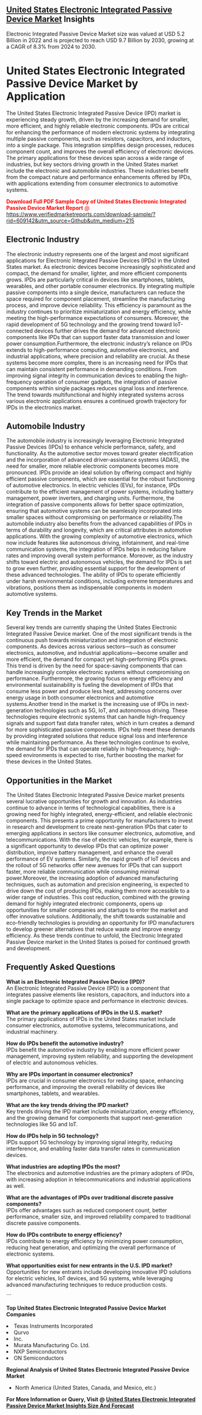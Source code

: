 <h2><a href="https://www.verifiedmarketreports.com/download-sample/?rid=609142&amp;utm_source=Github&amp;utm_medium=215" target="_blank">United States Electronic Integrated Passive Device Market</a> Insights</h2><p>Electronic Integrated Passive Device Market size was valued at USD 5.2 Billion in 2022 and is projected to reach USD 9.7 Billion by 2030, growing at a CAGR of 8.3% from 2024 to 2030.</p><p><h1>United States Electronic Integrated Passive Device Market by Application</h1><p>The United States Electronic Integrated Passive Device (IPD) market is experiencing steady growth, driven by the increasing demand for smaller, more efficient, and highly reliable electronic components. IPDs are critical for enhancing the performance of modern electronic systems by integrating multiple passive components, such as resistors, capacitors, and inductors, into a single package. This integration simplifies design processes, reduces component count, and improves the overall efficiency of electronic devices. The primary applications for these devices span across a wide range of industries, but key sectors driving growth in the United States market include the electronic and automobile industries. These industries benefit from the compact nature and performance enhancements offered by IPDs, with applications extending from consumer electronics to automotive systems. <p><span class=""><span style="color: #ff0000;"><strong>Download Full PDF Sample Copy of United States Electronic Integrated Passive Device Market Report</strong> @ </span><a href="https://www.verifiedmarketreports.com/download-sample/?rid=609142&amp;utm_source=Github&amp;utm_medium=215" target="_blank">https://www.verifiedmarketreports.com/download-sample/?rid=609142&amp;utm_source=Github&amp;utm_medium=215</a></span></p></p><h2>Electronic Industry</h2><p>The electronic industry represents one of the largest and most significant applications for Electronic Integrated Passive Devices (IPDs) in the United States market. As electronic devices become increasingly sophisticated and compact, the demand for smaller, lighter, and more efficient components grows. IPDs are particularly critical in devices like smartphones, tablets, wearables, and other portable consumer electronics. By integrating multiple passive components into a single device, manufacturers can reduce the space required for component placement, streamline the manufacturing process, and improve device reliability. This efficiency is paramount as the industry continues to prioritize miniaturization and energy efficiency, while meeting the high-performance expectations of consumers. Moreover, the rapid development of 5G technology and the growing trend toward IoT-connected devices further drives the demand for advanced electronic components like IPDs that can support faster data transmission and lower power consumption.Furthermore, the electronic industry’s reliance on IPDs extends to high-performance computing, automotive electronics, and industrial applications, where precision and reliability are crucial. As these systems become more complex, there is an increasing need for IPDs that can maintain consistent performance in demanding conditions. From improving signal integrity in communication devices to enabling the high-frequency operation of consumer gadgets, the integration of passive components within single packages reduces signal loss and interference. The trend towards multifunctional and highly integrated systems across various electronic applications ensures a continued growth trajectory for IPDs in the electronics market.</p><h2>Automobile Industry</h2><p>The automobile industry is increasingly leveraging Electronic Integrated Passive Devices (IPDs) to enhance vehicle performance, safety, and functionality. As the automotive sector moves toward greater electrification and the incorporation of advanced driver-assistance systems (ADAS), the need for smaller, more reliable electronic components becomes more pronounced. IPDs provide an ideal solution by offering compact and highly efficient passive components, which are essential for the robust functioning of automotive electronics. In electric vehicles (EVs), for instance, IPDs contribute to the efficient management of power systems, including battery management, power inverters, and charging units. Furthermore, the integration of passive components allows for better space optimization, ensuring that automotive systems can be seamlessly incorporated into smaller spaces without compromising on performance or reliability.The automobile industry also benefits from the advanced capabilities of IPDs in terms of durability and longevity, which are critical attributes in automotive applications. With the growing complexity of automotive electronics, which now include features like autonomous driving, infotainment, and real-time communication systems, the integration of IPDs helps in reducing failure rates and improving overall system performance. Moreover, as the industry shifts toward electric and autonomous vehicles, the demand for IPDs is set to grow even further, providing essential support for the development of these advanced technologies. The ability of IPDs to operate efficiently under harsh environmental conditions, including extreme temperatures and vibrations, positions them as indispensable components in modern automotive systems.</p><h2>Key Trends in the Market</h2><p>Several key trends are currently shaping the United States Electronic Integrated Passive Device market. One of the most significant trends is the continuous push towards miniaturization and integration of electronic components. As devices across various sectors—such as consumer electronics, automotive, and industrial applications—become smaller and more efficient, the demand for compact yet high-performing IPDs grows. This trend is driven by the need for space-saving components that can handle increasingly complex electronic systems without compromising on performance. Furthermore, the growing focus on energy efficiency and environmental sustainability is fueling the development of IPDs that consume less power and produce less heat, addressing concerns over energy usage in both consumer electronics and automotive systems.Another trend in the market is the increasing use of IPDs in next-generation technologies such as 5G, IoT, and autonomous driving. These technologies require electronic systems that can handle high-frequency signals and support fast data transfer rates, which in turn creates a demand for more sophisticated passive components. IPDs help meet these demands by providing integrated solutions that reduce signal loss and interference while maintaining performance. As these technologies continue to evolve, the demand for IPDs that can operate reliably in high-frequency, high-speed environments is expected to rise, further boosting the market for these devices in the United States.</p><h2>Opportunities in the Market</h2><p>The United States Electronic Integrated Passive Device market presents several lucrative opportunities for growth and innovation. As industries continue to advance in terms of technological capabilities, there is a growing need for highly integrated, energy-efficient, and reliable electronic components. This presents a prime opportunity for manufacturers to invest in research and development to create next-generation IPDs that cater to emerging applications in sectors like consumer electronics, automotive, and telecommunications. With the rise of electric vehicles, for example, there is a significant opportunity to develop IPDs that can optimize power distribution, improve battery management, and enhance the overall performance of EV systems. Similarly, the rapid growth of IoT devices and the rollout of 5G networks offer new avenues for IPDs that can support faster, more reliable communication while consuming minimal power.Moreover, the increasing adoption of advanced manufacturing techniques, such as automation and precision engineering, is expected to drive down the cost of producing IPDs, making them more accessible to a wider range of industries. This cost reduction, combined with the growing demand for highly integrated electronic components, opens up opportunities for smaller companies and startups to enter the market and offer innovative solutions. Additionally, the shift towards sustainable and eco-friendly technologies is providing an opportunity for IPD manufacturers to develop greener alternatives that reduce waste and improve energy efficiency. As these trends continue to unfold, the Electronic Integrated Passive Device market in the United States is poised for continued growth and development.</p><h2>Frequently Asked Questions</h2><p><strong>What is an Electronic Integrated Passive Device (IPD)?</strong><br> An Electronic Integrated Passive Device (IPD) is a component that integrates passive elements like resistors, capacitors, and inductors into a single package to optimize space and performance in electronic devices.</p><p><strong>What are the primary applications of IPDs in the U.S. market?</strong><br> The primary applications of IPDs in the United States market include consumer electronics, automotive systems, telecommunications, and industrial machinery.</p><p><strong>How do IPDs benefit the automotive industry?</strong><br> IPDs benefit the automotive industry by enabling more efficient power management, improving system reliability, and supporting the development of electric and autonomous vehicles.</p><p><strong>Why are IPDs important in consumer electronics?</strong><br> IPDs are crucial in consumer electronics for reducing space, enhancing performance, and improving the overall reliability of devices like smartphones, tablets, and wearables.</p><p><strong>What are the key trends driving the IPD market?</strong><br> Key trends driving the IPD market include miniaturization, energy efficiency, and the growing demand for components that support next-generation technologies like 5G and IoT.</p><p><strong>How do IPDs help in 5G technology?</strong><br> IPDs support 5G technology by improving signal integrity, reducing interference, and enabling faster data transfer rates in communication devices.</p><p><strong>What industries are adopting IPDs the most?</strong><br> The electronics and automotive industries are the primary adopters of IPDs, with increasing adoption in telecommunications and industrial applications as well.</p><p><strong>What are the advantages of IPDs over traditional discrete passive components?</strong><br> IPDs offer advantages such as reduced component count, better performance, smaller size, and improved reliability compared to traditional discrete passive components.</p><p><strong>How do IPDs contribute to energy efficiency?</strong><br> IPDs contribute to energy efficiency by minimizing power consumption, reducing heat generation, and optimizing the overall performance of electronic systems.</p><p><strong>What opportunities exist for new entrants in the U.S. IPD market?</strong><br> Opportunities for new entrants include developing innovative IPD solutions for electric vehicles, IoT devices, and 5G systems, while leveraging advanced manufacturing techniques to reduce production costs.</p>```</p><p><strong>Top United States Electronic Integrated Passive Device Market Companies</strong></p><div data-test-id=""><p><li>Texas Instruments Incorporated</li><li> Qurvo</li><li> Inc.</li><li> Murata Manufacturing Co. Ltd.</li><li> NXP Semiconductors</li><li> ON Semiconductors</li></p><div><strong>Regional Analysis of&nbsp;United States Electronic Integrated Passive Device Market</strong></div><ul><li dir="ltr"><p dir="ltr">North America&nbsp;(United States, Canada, and Mexico, etc.)</p></li></ul><p><strong>For More Information or Query, Visit @&nbsp;</strong><strong><a href="https://www.verifiedmarketreports.com/product/electronic-integrated-passive-device-market/?utm_source=Github&amp;utm_medium=215" target="_blank">United States Electronic Integrated Passive Device Market Insights Size And Forecast</a></strong></p></div>
